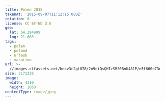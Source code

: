 ```yaml
---
title: Polen 2015
takenAt: '2015-09-07T11:12:15.000Z'
rotation: 0
license: CC BY-ND 3.0
geo:
  lat: 54.294999
  lng: 21.603
tags:
  - polen
  - poland
  - urlaub
  - vacation
url: >-
  //images.ctfassets.net/bncv3c2gt878/2n9eiQsQHIzSMf0BnU481P/e5f660e73ef87077d090225dc68e2721/polen-2015_25957532995_o
size: 3171336
image:
  width: 4310
  height: 2868
contentType: image/jpeg
---
```


